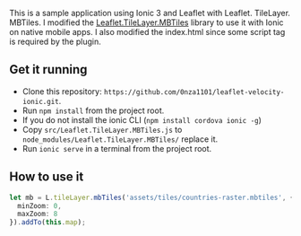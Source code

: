 This is a sample application using Ionic 3 and Leaflet with Leaflet. TileLayer. MBTiles.
I modified the [Leaflet.TileLayer.MBTiles](https://www.npmjs.com/package/Leaflet.TileLayer.MBTiles) library to use it with Ionic on native mobile apps.
I also modified the index.html since some script tag is required by the plugin.


 ## Get it running
 * Clone this repository: `https://github.com/0nza1101/leaflet-velocity-ionic.git`.
 * Run `npm install` from the project root.
 * If you do not install the ionic CLI (`npm install cordova ionic -g`)
 * Copy `src/Leaflet.TileLayer.MBTiles.js` to `node_modules/Leaflet.TileLayer.MBTiles/` replace it.
 * Run `ionic serve` in a terminal from the project root.

 ## How to use it
```typescript
let mb = L.tileLayer.mbTiles('assets/tiles/countries-raster.mbtiles', {
  minZoom: 0,
  maxZoom: 8
}).addTo(this.map);
```
